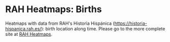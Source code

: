 # RAH Heatmaps: Births
Heatmaps with data from RAH's Historia Hispánica (https://historia-hispanica.rah.es/): birth location along time.
Please go to the more complete site at [RAH Heatmaps](https://github.com/Rigonz/RAH_Heatmaps).
